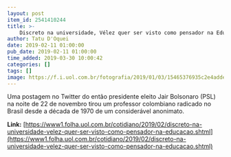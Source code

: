```yaml
---
layout: post
item_id: 2541410244
title: >-
    Discreto na universidade, Vélez quer ser visto como pensador na Educação
author: Tatu D'Oquei
date: 2019-02-11 01:00:00
pub_date: 2019-02-11 01:00:00
time_added: 2019-03-30 10:00:42
categories: []
tags: []
image: https://f.i.uol.com.br/fotografia/2019/01/03/15465376935c2e4adde8ead_1546537693_3x2_rt.jpg
---
```


Uma postagem no Twitter do então presidente eleito Jair Bolsonaro (PSL) na noite de 22 de novembro tirou um professor colombiano radicado no Brasil desde a década de 1970 de um considerável anonimato.

**Link:** [https://www1.folha.uol.com.br/cotidiano/2019/02/discreto-na-universidade-velez-quer-ser-visto-como-pensador-na-educacao.shtml](https://www1.folha.uol.com.br/cotidiano/2019/02/discreto-na-universidade-velez-quer-ser-visto-como-pensador-na-educacao.shtml)

